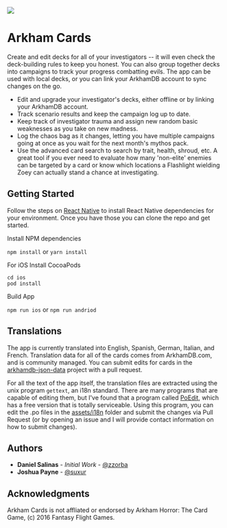 

![](https://arkhamcards.jlpayne.com/img/icon.png)

# Arkham Cards

Create and edit decks for all of your investigators -- it will even check the deck-building rules to keep you honest. You can also group together decks into campaigns to track your progress combatting evils. The app can be used with local decks, or you can link your ArkhamDB account to sync changes on the go.

* Edit and upgrade your investigator's decks, either offline or by linking your ArkhamDB account.
* Track scenario results and keep the campaign log up to date.
* Keep track of investigator trauma and assign new random basic weaknesses as you take on new madness.
* Log the chaos bag as it changes, letting you have multiple campaigns going at once as you wait for the next month's mythos pack.
* Use the advanced card search to search by trait, health, shroud, etc. A great tool if you ever need to evaluate how many 'non-elite' enemies can be targeted by a card or know which locations a Flashlight wielding Zoey can actually stand a chance at investigating.

## Getting Started

Follow the steps on [React Native](https://facebook.github.io/react-native/docs/getting-started) to install React Native dependencies for your environment. Once you have those you can clone the repo and get started.

Install NPM dependencies

`npm install` or `yarn install`

For iOS Install CocoaPods

```
cd ios
pod install
```

Build App

`npm run ios` or `npm run andriod`

## Translations
The app is currently translated into English, Spanish, German, Italian, and French. Translation data for all of the cards comes from ArkhamDB.com, and is community managed. You can submit edits for cards in the [arkhamdb-json-data](https://github.com/kamalisk/arkhamdb-json-data/) project with a pull request.

For all the text of the app itself, the translation files are extracted using the unix program `gettext`, an i18n standard. There are many programs that are capable of editing them, but I've found that a program called [PoEdit](https://poedit.net/), which has a free version that is totally serviceable. Using this program, you can edit the .po files in the [assets/i18n](https://github.com/zzorba/ArkhamCards/tree/master/assets/i18n) folder and submit the changes via Pull Request (or by opening an issue and I will provide contact information on how to submit changes). 

## Authors

* **Daniel Salinas** - _Initial Work_ - [@zzorba](https://github.com/zzorba)
* **Joshua Payne** - [@suxur](https://github.com/suxur)

## Acknowledgments

Arkham Cards is not affliated or endorsed by Arkham Horror: The Card Game, (c) 2016 Fantasy Flight Games. 
